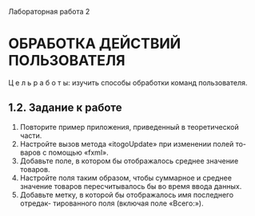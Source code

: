  Лабораторная работа 2
# ОБРАБОТКА   ДЕЙСТВИЙ   ПОЛЬЗОВАТЕЛЯ


Ц е л ь р а б о т ы: изучить способы обработки команд пользователя.

1.2.	Задание к работе
----------------------------------------------------------

1)	Повторите пример приложения, приведенный в теоретической части.
2)	Настройте вызов метода «itogoUpdate» при изменении полей то- варов с помощью «fxml».
3)	Добавьте поле, в котором бы отображалось среднее значение товаров.
4)	Настройте поля таким образом, чтобы суммарное и среднее значение товаров пересчитывалось бы во время ввода данных.
5)	Добавьте метку, в которой бы отображалось имя последнего отредак- тированного поля (включая поле «Всего:»).

